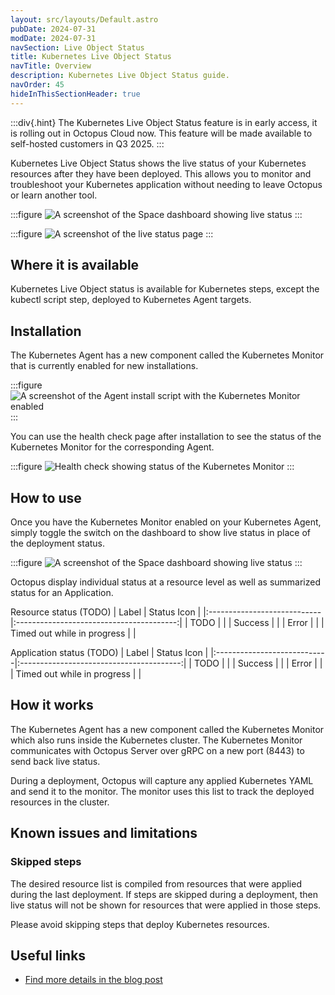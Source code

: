 ```yaml
---
layout: src/layouts/Default.astro
pubDate: 2024-07-31
modDate: 2024-07-31
navSection: Live Object Status
title: Kubernetes Live Object Status
navTitle: Overview
description: Kubernetes Live Object Status guide.
navOrder: 45
hideInThisSectionHeader: true
---
```


:::div{.hint}
The Kubernetes Live Object Status feature is in early access, it is rolling out in Octopus Cloud now. This feature will be made available to self-hosted customers in Q3 2025.
:::

Kubernetes Live Object Status shows the live status of your Kubernetes resources after they have been deployed. This allows you to monitor and troubleshoot your Kubernetes application without needing to leave Octopus or learn another tool.

:::figure
![A screenshot of the Space dashboard showing live status](/docs/deployments/kubernetes/live-object-status/space-dashboard-live-status.png)
:::

:::figure
![A screenshot of the live status page](/docs/deployments/kubernetes/live-object-status/live-status-page.png)
:::

## Where it is available

Kubernetes Live Object status is available for Kubernetes steps, except the kubectl script step, deployed to Kubernetes Agent targets.

## Installation

The Kubernetes Agent has a new component called the Kubernetes Monitor that is currently enabled for new installations. 

:::figure
![A screenshot of the Agent install script with the Kubernetes Monitor enabled](/docs/deployments/kubernetes/live-object-status/agent-install-script.png)
:::

You can use the health check page after installation to see the status of the Kubernetes Monitor for the corresponding Agent.

:::figure
![Health check showing status of the Kubernetes Monitor](/docs/deployments/kubernetes/live-object-status/kubernetes-agent-health-check.png)
:::

## How to use

Once you have the Kubernetes Monitor enabled on your Kubernetes Agent, simply toggle the switch on the dashboard to show live status in place of the deployment status.

:::figure
![A screenshot of the Space dashboard showing live status](/docs/deployments/kubernetes/live-object-status/space-dashboard-live-status.png)
:::

Octopus display individual status at a resource level as well as summarized status for an Application.

Resource status (TODO)
| Label                       | Status Icon                              |
|:----------------------------|:----------------------------------------:|
| TODO                        | <i class="fa-solid fa-spinner"></i>      |
| Success                     | <i class="fa-solid fa-circle-check"></i> |
| Error                       | <i class="fa-solid fa-circle-xmark"></i> |
| Timed out while in progress | <i class="fa-solid fa-clock"></i>        |

Application status (TODO)
| Label                       | Status Icon                              |
|:----------------------------|:----------------------------------------:|
| TODO                        | <i class="fa-solid fa-spinner"></i>      |
| Success                     | <i class="fa-solid fa-circle-check"></i> |
| Error                       | <i class="fa-solid fa-circle-xmark"></i> |
| Timed out while in progress | <i class="fa-solid fa-clock"></i>        |


## How it works

The Kubernetes Agent has a new component called the Kubernetes Monitor which also runs inside the Kubernetes cluster. The Kubernetes Monitor communicates with Octopus Server over gRPC on a new port (8443) to send back live status.

During a deployment, Octopus will capture any applied Kubernetes YAML and send it to the monitor. The monitor uses this list to track the deployed resources in the cluster.

## Known issues and limitations

### Skipped steps
The desired resource list is compiled from resources that were applied during the last deployment. If steps are skipped during a deployment, then live status will not be shown for resources that were applied in those steps.

Please avoid skipping steps that deploy Kubernetes resources.

## Useful links

* [Find more details in the blog post](https://octopus.com/blog/kubernetes-live-object-status)
